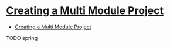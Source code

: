 # [Creating a Multi Module Project](https://spring.io/guides/gs/multi-module/)

- [Creating a Multi Module Project](#creating-a-multi-module-project)













TODO spring